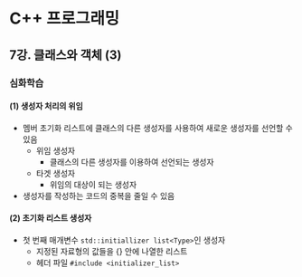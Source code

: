 # C++ 프로그래밍

## 7강. 클래스와 객체 (3)

### 심화학습

#### (1) 생성자 처리의 위임

- 멤버 초기화 리스트에 클래스의 다른 생성자를 사용하여 새로운 생성자를 선언할 수 있음
  - 위임 생성자
    - 클래스의 다른 생성자를 이용하여 선언되는 생성자
  - 타겟 생성자
    - 위임의 대상이 되는 생성자
- 생성자를 작성하는 코드의 중복을 줄일 수 있음

#### (2) 초기화 리스트 생성자

- 첫 번째 매개변수 `std::initiallizer list<Type>`인 생성자
  - 지정된 자료형의 값들을 {} 안에 나열한 리스트
  - 헤더 파일 `#include <initializer_list>`